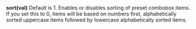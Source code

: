 <a name="sort"><h3 style="padding-top: 40px; margin-top: 40px;"></h3></a>
**sort(val)** Default is 1. Enables or disables sorting of preset combobox items. If you set this to 0, items will be based on numbers first, alphabetically sorted uppercase items followed by lowercase alphabetically sorted items. 